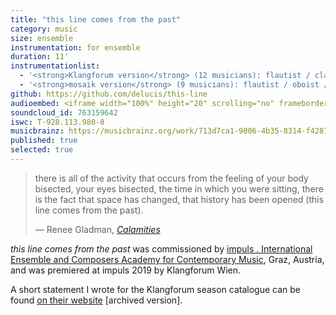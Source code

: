 ```yaml
---
title: "this line comes from the past"
category: music
size: ensemble
instrumentation: for ensemble
duration: 11'
instrumentationlist:
  - '<strong>Klangforum version</strong> (12 musicians): flautist / clarinettist / bassoonist / trumpeter / trombonist / percussionist / harpist / pianist / 2&nbsp;violinists / cellist / double&nbsp;bassist'
  - '<strong>mosaik version</strong> (9 musicians): flautist / oboist / clarinettist / saxophonist / percussionist / pianist / violinist / violist / cellist / electronics'
github: https://github.com/delucis/this-line
audioembed: <iframe width="100%" height="20" scrolling="no" frameborder="no" src="https://w.soundcloud.com/player/?url=https%3A//api.soundcloud.com/tracks/763159642&color=ff5500&inverse=false&auto_play=false&show_user=true"></iframe>
soundcloud_id: 763159642
iswc: T-928.113.980-8
musicbrainz: https://musicbrainz.org/work/713d7ca1-9006-4b35-8314-f4287fb101c0
published: true
selected: true
---
```


> there is all of the activity that occurs from the feeling of your body bisected, your eyes bisected, the time in which you were sitting, there is the fact that space has changed, that history has been opened (this line comes from the past).
>
> — Renee Gladman, [_Calamities_][cs]

_this line comes from the past_ was commissioned by
[impuls . International Ensemble and Composers Academy for Contemporary Music][imp], Graz, Austria, and was premiered at impuls 2019 by Klangforum Wien.

A short statement I wrote for the Klangforum season catalogue can be found [on their website][kf] [archived version].

[cs]: https://www.wavepoetry.com/products/calamities
[imp]: http://impuls.cc/
[kf]: https://web.archive.org/web/20200920011735/https://www.klangforum.at/blog-detail-en/swithinbank-line-en.html
